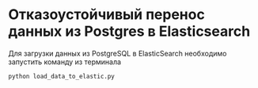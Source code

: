 # Отказоустойчивый перенос данных из Postgres в Elasticsearch

Для загрузки данных из PostgreSQL в ElasticSearch необходимо запустить команду из терминала

```python load_data_to_elastic.py```
